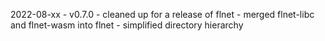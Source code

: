 2022-08-xx - v0.7.0
    - cleaned up for a release of flnet
        - merged flnet-libc and flnet-wasm into flnet
        - simplified directory hierarchy
